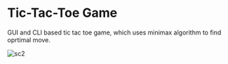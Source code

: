 # Tic-Tac-Toe Game 
GUI and CLI based tic tac toe game, which uses minimax algorithm to find oprtimal move.<br>

![sc2](https://github.com/rachit901109/tictactoe-pygame/assets/110279690/fbcc2047-f432-41e7-b474-1bd972e298db)
